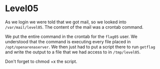 # Level05

As we login we were told that we got mail, so we looked into `/var/mail/level05`. The content of the mail was a crontab command.

We put the entire command in the crontab for the `flag05` user. We understood that the command is executing every file placed in `/opt/openarenaserver`. We then just had to put a script there to run `getflag` and write the output to a file that we had access to in `/tmp/level05`.

Don't forget to chmod +x the script.
